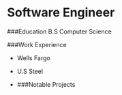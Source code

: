 # Software Engineer


###Education
B.S Computer Science

###Work Experience
- Wells Fargo
- U.S Steel

- ###Notable Projects
